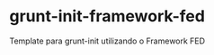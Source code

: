 grunt-init-framework-fed
========================

Template para grunt-init utilizando o Framework FED
